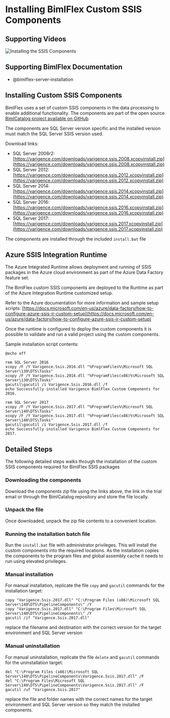 # Installing BimlFlex Custom SSIS Components

## Supporting Videos

![Installing the SSIS Components](https://www.youtube.com/watch?v=bBlYkYchZOo?rel=0&autoplay=0)

## Supporting BimlFlex Documentation

- @bimlflex-server-installation

## Installing Custom SSIS Components

BimlFlex uses a set of custom SSIS components in the data processing to enable additional functionality. The components are part of the open source [BimlCatalog project available on GitHub](https://github.com/varigence/BimlCatalog).

The components are SQL Server version specific and the installed version must match the SQL Server SSIS version used.

Download links:

- SQL Server 2008r2: [https://varigence.com/downloads/varigence.ssis.2008.xcopyinstall.zip](https://varigence.com/downloads/varigence.ssis.2008.xcopyinstall.zip)
- SQL Server 2012: [https://varigence.com/downloads/varigence.ssis.2012.xcopyinstall.zip](https://varigence.com/downloads/varigence.ssis.2012.xcopyinstall.zip)
- SQL Server 2014: [https://varigence.com/downloads/varigence.ssis.2014.xcopyinstall.zip](https://varigence.com/downloads/varigence.ssis.2014.xcopyinstall.zip)
- SQL Server 2016: [https://varigence.com/downloads/varigence.ssis.2016.xcopyinstall.zip](https://varigence.com/downloads/varigence.ssis.2016.xcopyinstall.zip)
- SQL Server 2017: [https://varigence.com/downloads/varigence.ssis.2017.xcopyinstall.zip](https://varigence.com/downloads/varigence.ssis.2017.xcopyinstall.zip)

The components are installed through the included `install.bat` file

## Azure SSIS Integration Runtime

The Azure Integrated Runtime allows deployment and running of SSIS packages in the Azure cloud environment as part of the Azure Data Factory feature set.

The BimlFlex custom SSIS components are deployed to the Runtime as part of the Azure Integration Runtime customized setup.

Refer to the Azure documentation for more information and sample setup scripts: [https://docs.microsoft.com/en-us/azure/data-factory/how-to-configure-azure-ssis-ir-custom-setup](https://docs.microsoft.com/en-us/azure/data-factory/how-to-configure-azure-ssis-ir-custom-setup)

Once the runtime is configured to deploy the custom components it is possible to validate and run a valid project using the custom components.

Sample installation script contents:

```batch
@echo off

rem SQL Server 2016
xcopy /F /Y Varigence.Ssis.2016.dll "%ProgramFiles%\Microsoft SQL Server\130\DTS\Tasks"
xcopy /F /Y Varigence.Ssis.2016.dll "%ProgramFiles(x86)%\Microsoft SQL Server\130\DTS\Tasks"
gacutil\gacutil /i Varigence.Ssis.2016.dll /f
echo Successfully installed Varigence BimlFlex Custom Components for 2016.

rem SQL Server 2017
xcopy /F /Y Varigence.Ssis.2017.dll "%ProgramFiles%\Microsoft SQL Server\140\DTS\Tasks"
xcopy /F /Y Varigence.Ssis.2017.dll "%ProgramFiles(x86)%\Microsoft SQL Server\140\DTS\Tasks"
gacutil\gacutil /i Varigence.Ssis.2017.dll /f
echo Successfully installed Varigence BimlFlex Custom Components for 2017.
```

## Detailed Steps

The following detailed steps walks through the installation of the custom SSIS components required for BimlFlex SSIS packages

### Downloading the components

Download the components zip file using the links above, the link in the trial email or through the BimlCatalog repository and store the file locally.

### Unpack the file

Once downloaded, unpack the zip file contents to a convenient location.

### Running the installation batch file

Run the `install.bat` file with administrator privileges. This will install the custom components into the required locations.
As the installation copies the components to the program files and global assembly cache it needs to run using elevated privileges.

### Manual installation

For manual installation, replicate the file `copy` and `gacutil` commands for the installation target:

```batch
copy "Varigence.Ssis.2017.dll" "C:\Program Files (x86)\Microsoft SQL Server\140\DTS\PipelineComponents\" /Y
copy "Varigence.Ssis.2017.dll" "C:\Program Files\Microsoft SQL Server\140\DTS\PipelineComponents\" /Y
gacutil /if "Varigence.Ssis.2017.dll"
```

replace the filename and destination with the correct version for the target environment and SQL Server version

### Manual uninstallation

For manual uninstallation, replicate the file `delete` and `gacutil` commands for the uninstallation target:

```batch
del "C:\Program Files (x86)\Microsoft SQL Server\140\DTS\PipelineComponents\Varigence.Ssis.2017.dll" /F
del "C:\Program Files\Microsoft SQL Server\140\DTS\PipelineComponents\Varigence.Ssis.2017.dll" /F
gacutil /uf "Varigence.Ssis.2017"
```

replace the file and folder names with the correct names for the target environment and SQL Server version so they match the installed components.